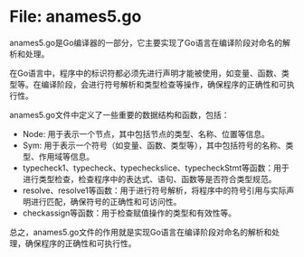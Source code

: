 # File: anames5.go

anames5.go是Go编译器的一部分，它主要实现了Go语言在编译阶段对命名的解析和处理。

在Go语言中，程序中的标识符都必须先进行声明才能被使用，如变量、函数、类型等。在编译阶段，会进行符号解析和类型检查等操作，确保程序的正确性和可执行性。

anames5.go文件中定义了一些重要的数据结构和函数，包括：

- Node: 用于表示一个节点，其中包括节点的类型、名称、位置等信息。
- Sym: 用于表示一个符号（如变量、函数、类型等），其中包括符号的名称、类型、作用域等信息。
- typecheck1、typecheck、typecheckslice、typecheckStmt等函数：用于进行类型检查，检查程序中的表达式、语句、函数等是否符合类型规范。
- resolve、resolve1等函数：用于进行符号解析，将程序中的符号引用与实际声明进行匹配，确保符号的正确性和可访问性。
- checkassign等函数：用于检查赋值操作的类型和有效性等。

总之，anames5.go文件的作用就是实现Go语言在编译阶段对命名的解析和处理，确保程序的正确性和可执行性。

